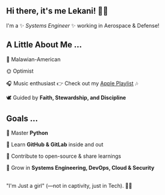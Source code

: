 ## Hi there, it's me Lekani! 👋😊  

I'm a ✨ _Systems Engineer_ ✨ working in Aerospace & Defense!  


## A Little About Me ...

🌴 Malawian-American 
 
🌞 Optimist

🎧 Music enthusiast 👉 Check out my [Apple Playlist](https://music.apple.com/profile/XLEKANI) 🎶

🕊 Guided by **Faith, Stewardship, and Discipline**


## Goals  ...

🐍 Master **Python**  

🦊 Learn **GitHub & GitLab** inside and out

🫡 Contribute to open-source & share learnings

🌱 Grow in **Systems Engineering, DevOps, Cloud & Security**<br><br>




"I'm Just a girl" (—not in captivity, just in Tech). 🤘😝 


